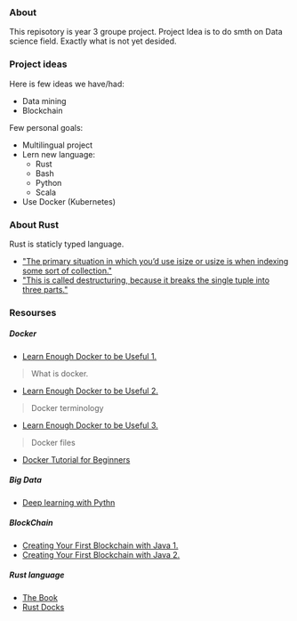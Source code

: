 ### About
This repisotory is year 3 groupe project.
Project Idea is to do smth on Data science field. Exactly what is not yet desided.

### Project ideas
Here is few ideas we have/had:
- Data mining
- Blockchain

Few personal goals:
- Multilingual project
- Lern new language:
  - Rust
  - Bash
  - Python
  - Scala
- Use Docker (Kubernetes)

### About Rust
Rust is staticly typed language.
- ["The primary situation in which you’d use isize or usize is when indexing some sort of collection."](https://doc.rust-lang.org/book/ch03-02-data-types.html)
- ["This is called destructuring, because it breaks the single tuple into three parts."](https://doc.rust-lang.org/book/ch03-02-data-types.html)


### Resourses
##### Docker
- [Learn Enough Docker to be Useful 1.](https://towardsdatascience.com/learn-enough-docker-to-be-useful-b7ba70caeb4b)
> What is docker.
- [Learn Enough Docker to be Useful 2.](https://towardsdatascience.com/learn-enough-docker-to-be-useful-1c40ea269fa8)
> Docker terminology
- [Learn Enough Docker to be Useful 3.](https://towardsdatascience.com/learn-enough-docker-to-be-useful-b0b44222eef5)
> Docker files
- [Docker Tutorial for Beginners](https://hashnode.com/post/docker-tutorial-for-beginners-cjrj2hg5001s2ufs1nker9he2)

##### Big Data
- [Deep learning with Pythn](https://towardsdatascience.com/deep-learning-with-python-703e26853820)

##### BlockChain
- [Creating Your First Blockchain with Java 1.](https://medium.com/programmers-blockchain/create-simple-blockchain-java-tutorial-from-scratch-6eeed3cb03fa)
- [Creating Your First Blockchain with Java 2.](https://medium.com/programmers-blockchain/creating-your-first-blockchain-with-java-part-2-transactions-2cdac335e0ce)

##### Rust language
- [The Book](https://doc.rust-lang.org/book/ch01-00-getting-started.html)
- [Rust Docks](https://doc.rust-lang.org/1.2.0/book/ffi.html)

